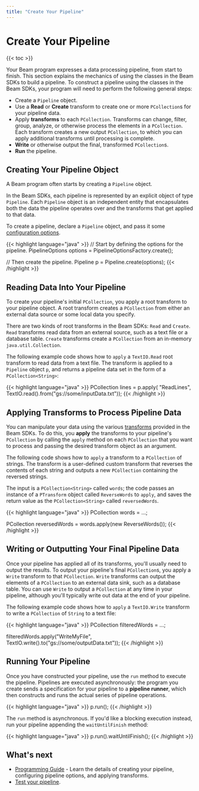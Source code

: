 ```yaml
---
title: "Create Your Pipeline"
---
```


<!--
Licensed under the Apache License, Version 2.0 (the "License");
you may not use this file except in compliance with the License.
You may obtain a copy of the License at

http://www.apache.org/licenses/LICENSE-2.0

Unless required by applicable law or agreed to in writing, software
distributed under the License is distributed on an "AS IS" BASIS,
WITHOUT WARRANTIES OR CONDITIONS OF ANY KIND, either express or implied.
See the License for the specific language governing permissions and
limitations under the License.
-->

# Create Your Pipeline

{{< toc >}}

Your Beam program expresses a data processing pipeline, from start to finish. This section explains the mechanics of using the classes in the Beam SDKs to build a pipeline. To construct a pipeline using the classes in the Beam SDKs, your program will need to perform the following general steps:

- Create a `Pipeline` object.
- Use a **Read** or **Create** transform to create one or more `PCollection`s for your pipeline data.
- Apply **transforms** to each `PCollection`. Transforms can change, filter, group, analyze, or otherwise process the elements in a `PCollection`. Each transform creates a new output `PCollection`, to which you can apply additional transforms until processing is complete.
- **Write** or otherwise output the final, transformed `PCollection`s.
- **Run** the pipeline.

## Creating Your Pipeline Object

A Beam program often starts by creating a `Pipeline` object.

In the Beam SDKs, each pipeline is represented by an explicit object of type `Pipeline`. Each `Pipeline` object is an independent entity that encapsulates both the data the pipeline operates over and the transforms that get applied to that data.

To create a pipeline, declare a `Pipeline` object, and pass it some [configuration options](/documentation/programming-guide#configuring-pipeline-options).

{{< highlight language="java" >}}
// Start by defining the options for the pipeline.
PipelineOptions options = PipelineOptionsFactory.create();

// Then create the pipeline.
Pipeline p = Pipeline.create(options);
{{< /highlight >}}

## Reading Data Into Your Pipeline

To create your pipeline's initial `PCollection`, you apply a root transform to your pipeline object. A root transform creates a `PCollection` from either an external data source or some local data you specify.

There are two kinds of root transforms in the Beam SDKs: `Read` and `Create`. `Read` transforms read data from an external source, such as a text file or a database table. `Create` transforms create a `PCollection` from an in-memory `java.util.Collection`.

The following example code shows how to `apply` a `TextIO.Read` root transform to read data from a text file. The transform is applied to a `Pipeline` object `p`, and returns a pipeline data set in the form of a `PCollection<String>`:

{{< highlight language="java" >}}
PCollection<String> lines = p.apply(
"ReadLines", TextIO.read().from("gs://some/inputData.txt"));
{{< /highlight >}}

## Applying Transforms to Process Pipeline Data

You can manipulate your data using the various [transforms](/documentation/programming-guide/#transforms) provided in the Beam SDKs. To do this, you **apply** the transforms to your pipeline's `PCollection` by calling the `apply` method on each `PCollection` that you want to process and passing the desired transform object as an argument.

The following code shows how to `apply` a transform to a `PCollection` of strings. The transform is a user-defined custom transform that reverses the contents of each string and outputs a new `PCollection` containing the reversed strings.

The input is a `PCollection<String>` called `words`; the code passes an instance of a `PTransform` object called `ReverseWords` to `apply`, and saves the return value as the `PCollection<String>` called `reversedWords`.

{{< highlight language="java" >}}
PCollection<String> words = ...;

PCollection<String> reversedWords = words.apply(new ReverseWords());
{{< /highlight >}}

## Writing or Outputting Your Final Pipeline Data

Once your pipeline has applied all of its transforms, you'll usually need to output the results. To output your pipeline's final `PCollection`s, you apply a `Write` transform to that `PCollection`. `Write` transforms can output the elements of a `PCollection` to an external data sink, such as a database table. You can use `Write` to output a `PCollection` at any time in your pipeline, although you'll typically write out data at the end of your pipeline.

The following example code shows how to `apply` a `TextIO.Write` transform to write a `PCollection` of `String` to a text file:

{{< highlight language="java" >}}
PCollection<String> filteredWords = ...;

filteredWords.apply("WriteMyFile", TextIO.write().to("gs://some/outputData.txt"));
{{< /highlight >}}

## Running Your Pipeline

Once you have constructed your pipeline, use the `run` method to execute the pipeline. Pipelines are executed asynchronously: the program you create sends a specification for your pipeline to a **pipeline runner**, which then constructs and runs the actual series of pipeline operations.

{{< highlight language="java" >}}
p.run();
{{< /highlight >}}

The `run` method is asynchronous. If you'd like a blocking execution instead, run your pipeline appending the `waitUntilFinish` method:

{{< highlight language="java" >}}
p.run().waitUntilFinish();
{{< /highlight >}}

## What's next

- [Programming Guide](/documentation/programming-guide) - Learn the details of creating your pipeline, configuring pipeline options, and applying transforms.
- [Test your pipeline](/documentation/pipelines/test-your-pipeline).
